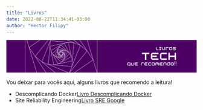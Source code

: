 ```yaml
---
title: "Livros"
date: 2022-08-22T11:34:41-03:00
author: "Hector Filipy"
---
```


<center>
<img src="/images/banner-livro.png" alt="Livros que recomendo"/>
</center>

Vou deixar para vocês aqui, alguns livros que recomendo a leitura!

* Descomplicando Docker[Livro Descomplicando Docker](https://github.com/HectorFilipy/DescomplicandoDocker)
* Site Reliability Engineering[Livro SRE Google](https://sre.google/sre-book/table-of-contents/)
